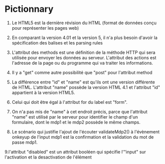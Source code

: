# Pictionnary

1. Le HTML5 est la dernière révision du HTML (format de données conçu pour représenter les pages web)

2. En comparant la version 4.01 et la version 5, il n'a plus besoin d'avoir la spécification des balises et les parsing rules

3. L'attribut des methods est une définition de la méthode HTTP qui sera utilisée pour envoyer les données au serveur.
  L'attribut des actions est l'adresse de la page ou du programme qui va traiter les informations.
  
4. Il y a "get" comme autre possibilité que "post" pour l'attribut method 

5. La différence entre "id" et "name" est qu'ils ont une version différente de HTML. L'attribut "name" possède la version HTML 4.1 
et l'attribut "id" appartient à la version HTML5.

6. Celui qui doit être égal à l'attribut for du label est "form".

7. On n'a pas mis de "name" à cet endroit précis, parce que l'attribut "name" est utilisé par le serveur pour identifier le champ d'un formulaire, dont le mdp1 et le mdp2 possède
le même champs.

8. Le scénario qui justifie l'ajout de l'écouter validateMdp2() à l'évènement onkeyup de l'input mdp1 est la confirmation et la validation du mot de passe mdp1.

9.l'attribut "disabled" est un attribut booléen qui spécifie l'"input" sur l'activation et la desactivation de l'élément
